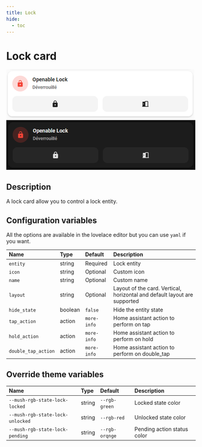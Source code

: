 ```yaml
---
title: Lock
hide:
  - toc
---
```


# Lock card

![Lock light](../images/lock-light.png)
![Lock dark](../images/lock-dark.png)

## Description

A lock card allow you to control a lock entity.

## Configuration variables

All the options are available in the lovelace editor but you can use `yaml` if you want.

| Name                | Type    | Default     | Description                                                               |
| :------------------ | :------ | :---------- | :------------------------------------------------------------------------ |
| `entity`            | string  | Required    | Lock entity                                                               |
| `icon`              | string  | Optional    | Custom icon                                                               |
| `name`              | string  | Optional    | Custom name                                                               |
| `layout`            | string  | Optional    | Layout of the card. Vertical, horizontal and default layout are supported |
| `hide_state`        | boolean | `false`     | Hide the entity state                                                     |
| `tap_action`        | action  | `more-info` | Home assistant action to perform on tap                                   |
| `hold_action`       | action  | `more-info` | Home assistant action to perform on hold                                  |
| `double_tap_action` | action  | `more-info` | Home assistant action to perform on double_tap                            |

## Override theme variables

| Name                             | Type   | Default        | Description                 |
| :------------------------------- | :----- | :------------- | :-------------------------- |
| `--mush-rgb-state-lock-locked`   | string | `--rgb-green`  | Locked state color          |
| `--mush-rgb-state-lock-unlocked` | string | `--rgb-red`    | Unlocked state color        |
| `--mush-rgb-state-lock-pending`  | string | `--rgb-orqnge` | Pending action status color |
